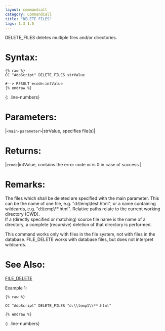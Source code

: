```yaml
---
layout: commandcall
category: CommandCall
title: "DELETE_FILES"
tags: 1.3 1.5
---
```


DELETE_FILES deletes multiple files and/or directories.

# Syntax:  

```adoscript
{% raw %}
CC "AdoScript" DELETE_FILES strValue

#--> RESULT ecode:intValue
{% endraw %}
```
{: .line-numbers}

# Parameters:  

|`<main-parameter>`|strValue, specifies file(s)|

# Returns:  

|`ecode`|intValue, contains the error code or is 0 in case of success.|

# Remarks:

The files which shall be deleted are specified with the main parameter. This can be the name of one file, e.g. "d:\\temp\\test.html", or a name containing wildcards, e.g. "d:\\temp\\**.html". Relative paths relate to the current working directory (CWD).  
If a (directly specified or matching) source file name is the name of a directory, a complete (recursive) deletion of that directory is performed.

This command works only with files in the file system, not with files in the database. FILE_DELETE works with database files, but does not interpret wildcards.

# See Also:  

[FILE_DELETE](file_delete.html "FILE_DELETE")  


Example 1:

```adoscript
{% raw %}

CC "AdoScript" DELETE_FILES "d:\\temp1\\**.html"

{% endraw %}
```
{: .line-numbers}

